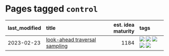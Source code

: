 # Pages tagged `control`

|last_modified|title|est. idea maturity|tags
|:---|:---|---:|:---|
|2023-02-23|[look-ahead traversal sampling](../look-ahead-traversal-sampling.md)|1184|[![](https://img.shields.io/badge/tag-MCMC-34720)](../tags/MCMC.md) [![](https://img.shields.io/badge/tag-animation-b08442)](../tags/animation.md) [![](https://img.shields.io/badge/tag-control-db71cb)](../tags/control.md) [![](https://img.shields.io/badge/tag-experimental-7c795e)](../tags/experimental.md) [![](https://img.shields.io/badge/tag-image_generation-426a5f)](../tags/image_generation.md)|